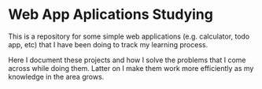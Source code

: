 # Web App Aplications Studying
This is a repository for some simple web applications (e.g. calculator, todo app, etc) that I have been doing to track my learning process.

Here I document these projects and how I solve the problems that I come across while doing them. Latter on I make them work more efficiently as my knowledge in the area grows.
